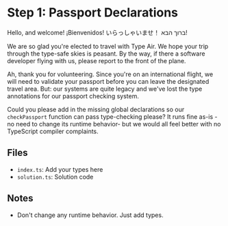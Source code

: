 # Step 1: Passport Declarations

Hello, and welcome!
¡Bienvenidos!
いらっしゃいませ！
ברוך הבא!

We are so glad you're elected to travel with Type Air.
We hope your trip through the type-safe skies is peasant.
By the way, if there a software developer flying with us, please report to the front of the plane.

Ah, thank you for volunteering.
Since you're on an international flight, we will need to validate your passport before you can leave the designated travel area.
But: our systems are quite legacy and we've lost the type annotations for our passport checking system.

Could you please add in the missing global declarations so our `checkPassport` function can pass type-checking please?
It runs fine as-is -no need to change its runtime behavior- but we would all feel better with no TypeScript compiler complaints.

## Files

- `index.ts`: Add your types here
- `solution.ts`: Solution code

## Notes

- Don't change any runtime behavior. Just add types.
